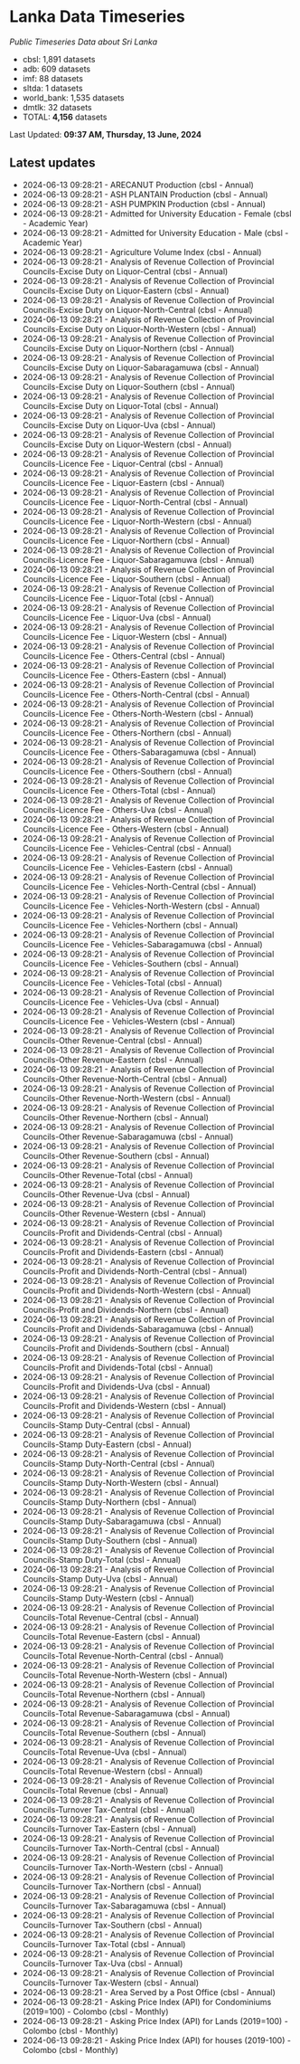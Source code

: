 # Lanka Data Timeseries
*Public Timeseries Data about Sri Lanka*

* cbsl: 1,891 datasets
* adb: 609 datasets
* imf: 88 datasets
* sltda: 1 datasets
* world_bank: 1,535 datasets
* dmtlk: 32 datasets
* TOTAL: **4,156** datasets

Last Updated: **09:37 AM, Thursday, 13 June, 2024**

## Latest updates

* 2024-06-13 09:28:21 - ARECANUT Production (cbsl - Annual)
* 2024-06-13 09:28:21 - ASH PLANTAIN Production (cbsl - Annual)
* 2024-06-13 09:28:21 - ASH PUMPKIN Production (cbsl - Annual)
* 2024-06-13 09:28:21 - Admitted for University Education - Female (cbsl - Academic Year)
* 2024-06-13 09:28:21 - Admitted for University Education - Male (cbsl - Academic Year)
* 2024-06-13 09:28:21 - Agriculture Volume Index (cbsl - Annual)
* 2024-06-13 09:28:21 - Analysis of Revenue Collection of Provincial Councils-Excise Duty on Liquor-Central (cbsl - Annual)
* 2024-06-13 09:28:21 - Analysis of Revenue Collection of Provincial Councils-Excise Duty on Liquor-Eastern (cbsl - Annual)
* 2024-06-13 09:28:21 - Analysis of Revenue Collection of Provincial Councils-Excise Duty on Liquor-North-Central (cbsl - Annual)
* 2024-06-13 09:28:21 - Analysis of Revenue Collection of Provincial Councils-Excise Duty on Liquor-North-Western (cbsl - Annual)
* 2024-06-13 09:28:21 - Analysis of Revenue Collection of Provincial Councils-Excise Duty on Liquor-Northern (cbsl - Annual)
* 2024-06-13 09:28:21 - Analysis of Revenue Collection of Provincial Councils-Excise Duty on Liquor-Sabaragamuwa (cbsl - Annual)
* 2024-06-13 09:28:21 - Analysis of Revenue Collection of Provincial Councils-Excise Duty on Liquor-Southern (cbsl - Annual)
* 2024-06-13 09:28:21 - Analysis of Revenue Collection of Provincial Councils-Excise Duty on Liquor-Total (cbsl - Annual)
* 2024-06-13 09:28:21 - Analysis of Revenue Collection of Provincial Councils-Excise Duty on Liquor-Uva (cbsl - Annual)
* 2024-06-13 09:28:21 - Analysis of Revenue Collection of Provincial Councils-Excise Duty on Liquor-Western (cbsl - Annual)
* 2024-06-13 09:28:21 - Analysis of Revenue Collection of Provincial Councils-Licence Fee - Liquor-Central (cbsl - Annual)
* 2024-06-13 09:28:21 - Analysis of Revenue Collection of Provincial Councils-Licence Fee - Liquor-Eastern (cbsl - Annual)
* 2024-06-13 09:28:21 - Analysis of Revenue Collection of Provincial Councils-Licence Fee - Liquor-North-Central (cbsl - Annual)
* 2024-06-13 09:28:21 - Analysis of Revenue Collection of Provincial Councils-Licence Fee - Liquor-North-Western (cbsl - Annual)
* 2024-06-13 09:28:21 - Analysis of Revenue Collection of Provincial Councils-Licence Fee - Liquor-Northern (cbsl - Annual)
* 2024-06-13 09:28:21 - Analysis of Revenue Collection of Provincial Councils-Licence Fee - Liquor-Sabaragamuwa (cbsl - Annual)
* 2024-06-13 09:28:21 - Analysis of Revenue Collection of Provincial Councils-Licence Fee - Liquor-Southern (cbsl - Annual)
* 2024-06-13 09:28:21 - Analysis of Revenue Collection of Provincial Councils-Licence Fee - Liquor-Total (cbsl - Annual)
* 2024-06-13 09:28:21 - Analysis of Revenue Collection of Provincial Councils-Licence Fee - Liquor-Uva (cbsl - Annual)
* 2024-06-13 09:28:21 - Analysis of Revenue Collection of Provincial Councils-Licence Fee - Liquor-Western (cbsl - Annual)
* 2024-06-13 09:28:21 - Analysis of Revenue Collection of Provincial Councils-Licence Fee - Others-Central (cbsl - Annual)
* 2024-06-13 09:28:21 - Analysis of Revenue Collection of Provincial Councils-Licence Fee - Others-Eastern (cbsl - Annual)
* 2024-06-13 09:28:21 - Analysis of Revenue Collection of Provincial Councils-Licence Fee - Others-North-Central (cbsl - Annual)
* 2024-06-13 09:28:21 - Analysis of Revenue Collection of Provincial Councils-Licence Fee - Others-North-Western (cbsl - Annual)
* 2024-06-13 09:28:21 - Analysis of Revenue Collection of Provincial Councils-Licence Fee - Others-Northern (cbsl - Annual)
* 2024-06-13 09:28:21 - Analysis of Revenue Collection of Provincial Councils-Licence Fee - Others-Sabaragamuwa (cbsl - Annual)
* 2024-06-13 09:28:21 - Analysis of Revenue Collection of Provincial Councils-Licence Fee - Others-Southern (cbsl - Annual)
* 2024-06-13 09:28:21 - Analysis of Revenue Collection of Provincial Councils-Licence Fee - Others-Total (cbsl - Annual)
* 2024-06-13 09:28:21 - Analysis of Revenue Collection of Provincial Councils-Licence Fee - Others-Uva (cbsl - Annual)
* 2024-06-13 09:28:21 - Analysis of Revenue Collection of Provincial Councils-Licence Fee - Others-Western (cbsl - Annual)
* 2024-06-13 09:28:21 - Analysis of Revenue Collection of Provincial Councils-Licence Fee - Vehicles-Central (cbsl - Annual)
* 2024-06-13 09:28:21 - Analysis of Revenue Collection of Provincial Councils-Licence Fee - Vehicles-Eastern (cbsl - Annual)
* 2024-06-13 09:28:21 - Analysis of Revenue Collection of Provincial Councils-Licence Fee - Vehicles-North-Central (cbsl - Annual)
* 2024-06-13 09:28:21 - Analysis of Revenue Collection of Provincial Councils-Licence Fee - Vehicles-North-Western (cbsl - Annual)
* 2024-06-13 09:28:21 - Analysis of Revenue Collection of Provincial Councils-Licence Fee - Vehicles-Northern (cbsl - Annual)
* 2024-06-13 09:28:21 - Analysis of Revenue Collection of Provincial Councils-Licence Fee - Vehicles-Sabaragamuwa (cbsl - Annual)
* 2024-06-13 09:28:21 - Analysis of Revenue Collection of Provincial Councils-Licence Fee - Vehicles-Southern (cbsl - Annual)
* 2024-06-13 09:28:21 - Analysis of Revenue Collection of Provincial Councils-Licence Fee - Vehicles-Total (cbsl - Annual)
* 2024-06-13 09:28:21 - Analysis of Revenue Collection of Provincial Councils-Licence Fee - Vehicles-Uva (cbsl - Annual)
* 2024-06-13 09:28:21 - Analysis of Revenue Collection of Provincial Councils-Licence Fee - Vehicles-Western (cbsl - Annual)
* 2024-06-13 09:28:21 - Analysis of Revenue Collection of Provincial Councils-Other Revenue-Central (cbsl - Annual)
* 2024-06-13 09:28:21 - Analysis of Revenue Collection of Provincial Councils-Other Revenue-Eastern (cbsl - Annual)
* 2024-06-13 09:28:21 - Analysis of Revenue Collection of Provincial Councils-Other Revenue-North-Central (cbsl - Annual)
* 2024-06-13 09:28:21 - Analysis of Revenue Collection of Provincial Councils-Other Revenue-North-Western (cbsl - Annual)
* 2024-06-13 09:28:21 - Analysis of Revenue Collection of Provincial Councils-Other Revenue-Northern (cbsl - Annual)
* 2024-06-13 09:28:21 - Analysis of Revenue Collection of Provincial Councils-Other Revenue-Sabaragamuwa (cbsl - Annual)
* 2024-06-13 09:28:21 - Analysis of Revenue Collection of Provincial Councils-Other Revenue-Southern (cbsl - Annual)
* 2024-06-13 09:28:21 - Analysis of Revenue Collection of Provincial Councils-Other Revenue-Total (cbsl - Annual)
* 2024-06-13 09:28:21 - Analysis of Revenue Collection of Provincial Councils-Other Revenue-Uva (cbsl - Annual)
* 2024-06-13 09:28:21 - Analysis of Revenue Collection of Provincial Councils-Other Revenue-Western (cbsl - Annual)
* 2024-06-13 09:28:21 - Analysis of Revenue Collection of Provincial Councils-Profit and Dividends-Central (cbsl - Annual)
* 2024-06-13 09:28:21 - Analysis of Revenue Collection of Provincial Councils-Profit and Dividends-Eastern (cbsl - Annual)
* 2024-06-13 09:28:21 - Analysis of Revenue Collection of Provincial Councils-Profit and Dividends-North-Central (cbsl - Annual)
* 2024-06-13 09:28:21 - Analysis of Revenue Collection of Provincial Councils-Profit and Dividends-North-Western (cbsl - Annual)
* 2024-06-13 09:28:21 - Analysis of Revenue Collection of Provincial Councils-Profit and Dividends-Northern (cbsl - Annual)
* 2024-06-13 09:28:21 - Analysis of Revenue Collection of Provincial Councils-Profit and Dividends-Sabaragamuwa (cbsl - Annual)
* 2024-06-13 09:28:21 - Analysis of Revenue Collection of Provincial Councils-Profit and Dividends-Southern (cbsl - Annual)
* 2024-06-13 09:28:21 - Analysis of Revenue Collection of Provincial Councils-Profit and Dividends-Total (cbsl - Annual)
* 2024-06-13 09:28:21 - Analysis of Revenue Collection of Provincial Councils-Profit and Dividends-Uva (cbsl - Annual)
* 2024-06-13 09:28:21 - Analysis of Revenue Collection of Provincial Councils-Profit and Dividends-Western (cbsl - Annual)
* 2024-06-13 09:28:21 - Analysis of Revenue Collection of Provincial Councils-Stamp Duty-Central (cbsl - Annual)
* 2024-06-13 09:28:21 - Analysis of Revenue Collection of Provincial Councils-Stamp Duty-Eastern (cbsl - Annual)
* 2024-06-13 09:28:21 - Analysis of Revenue Collection of Provincial Councils-Stamp Duty-North-Central (cbsl - Annual)
* 2024-06-13 09:28:21 - Analysis of Revenue Collection of Provincial Councils-Stamp Duty-North-Western (cbsl - Annual)
* 2024-06-13 09:28:21 - Analysis of Revenue Collection of Provincial Councils-Stamp Duty-Northern (cbsl - Annual)
* 2024-06-13 09:28:21 - Analysis of Revenue Collection of Provincial Councils-Stamp Duty-Sabaragamuwa (cbsl - Annual)
* 2024-06-13 09:28:21 - Analysis of Revenue Collection of Provincial Councils-Stamp Duty-Southern (cbsl - Annual)
* 2024-06-13 09:28:21 - Analysis of Revenue Collection of Provincial Councils-Stamp Duty-Total (cbsl - Annual)
* 2024-06-13 09:28:21 - Analysis of Revenue Collection of Provincial Councils-Stamp Duty-Uva (cbsl - Annual)
* 2024-06-13 09:28:21 - Analysis of Revenue Collection of Provincial Councils-Stamp Duty-Western (cbsl - Annual)
* 2024-06-13 09:28:21 - Analysis of Revenue Collection of Provincial Councils-Total Revenue-Central (cbsl - Annual)
* 2024-06-13 09:28:21 - Analysis of Revenue Collection of Provincial Councils-Total Revenue-Eastern (cbsl - Annual)
* 2024-06-13 09:28:21 - Analysis of Revenue Collection of Provincial Councils-Total Revenue-North-Central (cbsl - Annual)
* 2024-06-13 09:28:21 - Analysis of Revenue Collection of Provincial Councils-Total Revenue-North-Western (cbsl - Annual)
* 2024-06-13 09:28:21 - Analysis of Revenue Collection of Provincial Councils-Total Revenue-Northern (cbsl - Annual)
* 2024-06-13 09:28:21 - Analysis of Revenue Collection of Provincial Councils-Total Revenue-Sabaragamuwa (cbsl - Annual)
* 2024-06-13 09:28:21 - Analysis of Revenue Collection of Provincial Councils-Total Revenue-Southern (cbsl - Annual)
* 2024-06-13 09:28:21 - Analysis of Revenue Collection of Provincial Councils-Total Revenue-Uva (cbsl - Annual)
* 2024-06-13 09:28:21 - Analysis of Revenue Collection of Provincial Councils-Total Revenue-Western (cbsl - Annual)
* 2024-06-13 09:28:21 - Analysis of Revenue Collection of Provincial Councils-Total Revenue (cbsl - Annual)
* 2024-06-13 09:28:21 - Analysis of Revenue Collection of Provincial Councils-Turnover Tax-Central (cbsl - Annual)
* 2024-06-13 09:28:21 - Analysis of Revenue Collection of Provincial Councils-Turnover Tax-Eastern (cbsl - Annual)
* 2024-06-13 09:28:21 - Analysis of Revenue Collection of Provincial Councils-Turnover Tax-North-Central (cbsl - Annual)
* 2024-06-13 09:28:21 - Analysis of Revenue Collection of Provincial Councils-Turnover Tax-North-Western (cbsl - Annual)
* 2024-06-13 09:28:21 - Analysis of Revenue Collection of Provincial Councils-Turnover Tax-Northern (cbsl - Annual)
* 2024-06-13 09:28:21 - Analysis of Revenue Collection of Provincial Councils-Turnover Tax-Sabaragamuwa (cbsl - Annual)
* 2024-06-13 09:28:21 - Analysis of Revenue Collection of Provincial Councils-Turnover Tax-Southern (cbsl - Annual)
* 2024-06-13 09:28:21 - Analysis of Revenue Collection of Provincial Councils-Turnover Tax-Total (cbsl - Annual)
* 2024-06-13 09:28:21 - Analysis of Revenue Collection of Provincial Councils-Turnover Tax-Uva (cbsl - Annual)
* 2024-06-13 09:28:21 - Analysis of Revenue Collection of Provincial Councils-Turnover Tax-Western (cbsl - Annual)
* 2024-06-13 09:28:21 - Area Served by a Post Office (cbsl - Annual)
* 2024-06-13 09:28:21 - Asking Price Index (API) for Condominiums (2019=100) - Colombo (cbsl - Monthly)
* 2024-06-13 09:28:21 - Asking Price Index (API) for Lands (2019=100) - Colombo (cbsl - Monthly)
* 2024-06-13 09:28:21 - Asking Price Index (API) for houses (2019-100) - Colombo (cbsl - Monthly)